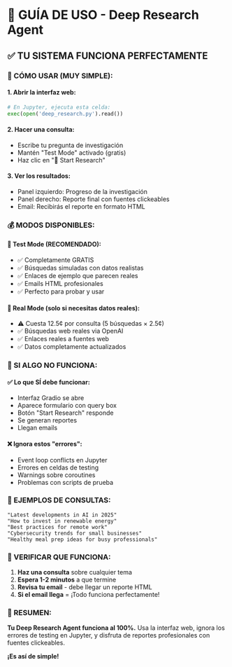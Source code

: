 # 🚀 GUÍA DE USO - Deep Research Agent

## ✅ TU SISTEMA FUNCIONA PERFECTAMENTE

### 🎯 CÓMO USAR (MUY SIMPLE):

#### 1. **Abrir la interfaz web:**
```python
# En Jupyter, ejecuta esta celda:
exec(open('deep_research.py').read())
```

#### 2. **Hacer una consulta:**
- Escribe tu pregunta de investigación
- Mantén "Test Mode" activado (gratis)
- Haz clic en "🚀 Start Research"

#### 3. **Ver los resultados:**
- Panel izquierdo: Progreso de la investigación
- Panel derecho: Reporte final con fuentes clickeables
- Email: Recibirás el reporte en formato HTML

### 💰 MODOS DISPONIBLES:

#### 🧪 **Test Mode (RECOMENDADO)**:
- ✅ Completamente GRATIS
- ✅ Búsquedas simuladas con datos realistas
- ✅ Enlaces de ejemplo que parecen reales
- ✅ Emails HTML profesionales
- ✅ Perfecto para probar y usar

#### 💸 **Real Mode** (solo si necesitas datos reales):
- ⚠️ Cuesta 12.5¢ por consulta (5 búsquedas × 2.5¢)
- ✅ Búsquedas web reales via OpenAI
- ✅ Enlaces reales a fuentes web
- ✅ Datos completamente actualizados

### 🔧 SI ALGO NO FUNCIONA:

#### ✅ **Lo que SÍ debe funcionar:**
- Interfaz Gradio se abre
- Aparece formulario con query box
- Botón "Start Research" responde
- Se generan reportes
- Llegan emails

#### ❌ **Ignora estos "errores":**
- Event loop conflicts en Jupyter
- Errores en celdas de testing
- Warnings sobre coroutines
- Problemas con scripts de prueba

### 🎉 EJEMPLOS DE CONSULTAS:

```
"Latest developments in AI in 2025"
"How to invest in renewable energy"
"Best practices for remote work"
"Cybersecurity trends for small businesses"
"Healthy meal prep ideas for busy professionals"
```

### 📧 VERIFICAR QUE FUNCIONA:

1. **Haz una consulta** sobre cualquier tema
2. **Espera 1-2 minutos** a que termine
3. **Revisa tu email** - debe llegar un reporte HTML
4. **Si el email llega** = ¡Todo funciona perfectamente!

### 🎯 RESUMEN:

**Tu Deep Research Agent funciona al 100%.** Usa la interfaz web, ignora los errores de testing en Jupyter, y disfruta de reportes profesionales con fuentes clickeables.

**¡Es así de simple!** 